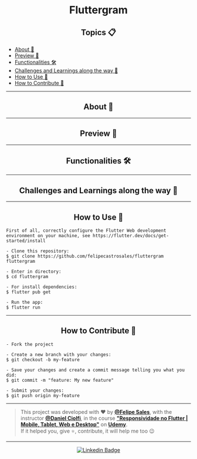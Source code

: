 <p align="center">
      <img src="" width="" alt=""/>
</p>

<h1 align="center">Fluttergram</h1>

<h2 align="center">Topics 📋</h2>

   <p>
   
   - [About 📖](#about-)
   - [Preview 📱](#preview-)
   - [Functionalities 🛠️](#functionalities-%EF%B8%8F)
   - [Challenges and Learnings along the way 🤯](#challenges-and-learnings-along-the-way-)
   - [How to Use 🤔](#how-to-use-)
   - [How to Contribute 💪](#how-to-contribute-)

   </p>

---

<h2 align="center">About 📖</h2>
   

---

<h2 align="center">Preview 📱</h2>

---

<h2 align="center">Functionalities 🛠️</h2>

---

<h2 align="center">Challenges and Learnings along the way 🤯</h2>

---

<h2 align="center">How to Use 🤔</h2>

   ```
   First of all, correctly configure the Flutter Web development environment on your machine, see https://flutter.dev/docs/get-started/install
   
   - Clone this repository:
   $ git clone https://github.com/felipecastrosales/fluttergram fluttergram

   - Enter in directory:
   $ cd fluttergram

   - For install dependencies:
   $ flutter pub get

   - Run the app: 
   $ flutter run
   ```

---

<h2 align="center">How to Contribute 💪</h2>

   ```
   - Fork the project 

   - Create a new branch with your changes:
   $ git checkout -b my-feature

   - Save your changes and create a commit message telling you what you did:
   $ git commit -m "feature: My new feature"

   - Submit your changes:
   $ git push origin my-feature
   ```

---

   >This project was developed with ❤️ by **[@Felipe Sales](https://www.linkedin.com/in/felipecastrosales/)**, with the instructor **[@Daniel Ciolfi](https://linkedin.com/in/danielciolfi)**, in the course  **["Responsividade no Flutter | Mobile, Tablet, Web e Desktop"](https://www.udemy.com/course/responsividade-flutter)** on **[Udemy](https://www.udemy.com/)**.<br>
   If it helped you, give ⭐, contribute, it will help me too 😉

---

   <div align="center">

   [![Linkedin Badge](https://img.shields.io/badge/-Felipe%20Sales-292929?style=flat-square&logo=Linkedin&logoColor=white&link=https://www.linkedin.com/in/felipecastrosales/)](https://www.linkedin.com/in/felipecastrosales/)

   </div>